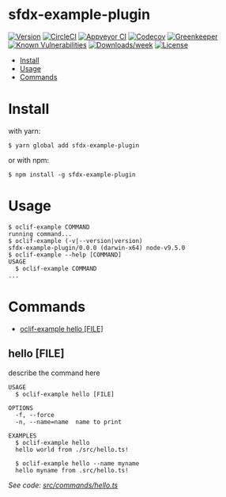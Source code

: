 sfdx-example-plugin
===================



[![Version](https://img.shields.io/npm/v/sfdx-example-plugin.svg)](https://npmjs.org/package/sfdx-example-plugin)
[![CircleCI](https://circleci.com/gh/jdxcode/sfdx-example-plugin/tree/master.svg?style=shield)](https://circleci.com/gh/jdxcode/sfdx-example-plugin/tree/master)
[![Appveyor CI](https://ci.appveyor.com/api/projects/status/github/jdxcode/sfdx-example-plugin?branch=master&svg=true)](https://ci.appveyor.com/project/heroku/sfdx-example-plugin/branch/master)
[![Codecov](https://codecov.io/gh/jdxcode/sfdx-example-plugin/branch/master/graph/badge.svg)](https://codecov.io/gh/jdxcode/sfdx-example-plugin)
[![Greenkeeper](https://badges.greenkeeper.io/jdxcode/sfdx-example-plugin.svg)](https://greenkeeper.io/)
[![Known Vulnerabilities](https://snyk.io/test/github/jdxcode/sfdx-example-plugin/badge.svg)](https://snyk.io/test/github/jdxcode/sfdx-example-plugin)
[![Downloads/week](https://img.shields.io/npm/dw/sfdx-example-plugin.svg)](https://npmjs.org/package/sfdx-example-plugin)
[![License](https://img.shields.io/npm/l/sfdx-example-plugin.svg)](https://github.com/jdxcode/sfdx-example-plugin/blob/master/package.json)

<!-- toc -->
* [Install](#install)
* [Usage](#usage)
* [Commands](#commands)
<!-- tocstop -->
<!-- install -->
# Install

with yarn:
```
$ yarn global add sfdx-example-plugin
```

or with npm:
```
$ npm install -g sfdx-example-plugin
```
<!-- installstop -->
<!-- usage -->
# Usage

```sh-session
$ oclif-example COMMAND
running command...
$ oclif-example (-v|--version|version)
sfdx-example-plugin/0.0.0 (darwin-x64) node-v9.5.0
$ oclif-example --help [COMMAND]
USAGE
  $ oclif-example COMMAND
...
```
<!-- usagestop -->
<!-- commands -->
# Commands

* [oclif-example hello [FILE]](#hello-file)
## hello [FILE]

describe the command here

```
USAGE
  $ oclif-example hello [FILE]

OPTIONS
  -f, --force
  -n, --name=name  name to print

EXAMPLES
  $ oclif-example hello
  hello world from ./src/hello.ts!

  $ oclif-example hello --name myname
  hello myname from .src/hello.ts!
```

_See code: [src/commands/hello.ts](https://github.com/jdxcode/sfdx-example-plugin/blob/v0.0.0/src/commands/hello.ts)_
<!-- commandsstop -->
